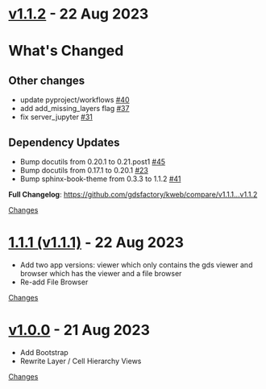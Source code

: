 <a name="v1.1.2"></a>
# [v1.1.2](https://github.com/gdsfactory/kweb/releases/tag/v1.1.2) - 22 Aug 2023

# What's Changed

## Other changes

- update pyproject/workflows [#40](https://github.com/gdsfactory/kweb/pull/40)
- add add_missing_layers flag [#37](https://github.com/gdsfactory/kweb/pull/37)
- fix server_jupyter [#31](https://github.com/gdsfactory/kweb/pull/31)

## Dependency Updates

- Bump docutils from 0.20.1 to 0.21.post1 [#45](https://github.com/gdsfactory/kweb/pull/45)
- Bump docutils from 0.17.1 to 0.20.1 [#23](https://github.com/gdsfactory/kweb/pull/23)
- Bump sphinx-book-theme from 0.3.3 to 1.1.2 [#41](https://github.com/gdsfactory/kweb/pull/41)

**Full Changelog**: https://github.com/gdsfactory/kweb/compare/v1.1.1...v1.1.2


[Changes][v1.1.2]


<a name="v1.1.1"></a>
# [1.1.1 (v1.1.1)](https://github.com/gdsfactory/kweb/releases/tag/v1.1.1) - 22 Aug 2023

* Add two app versions: viewer which only contains the gds viewer and browser which has the viewer and a file browser
* Re-add File Browser

[Changes][v1.1.1]


<a name="v1.0.0"></a>
# [v1.0.0](https://github.com/gdsfactory/kweb/releases/tag/v1.0.0) - 21 Aug 2023

* Add Bootstrap
* Rewrite Layer / Cell Hierarchy Views

[Changes][v1.0.0]


[v1.1.2]: https://github.com/gdsfactory/kweb/compare/v1.1.1...v1.1.2
[v1.1.1]: https://github.com/gdsfactory/kweb/compare/v1.0.0...v1.1.1
[v1.0.0]: https://github.com/gdsfactory/kweb/tree/v1.0.0

<!-- Generated by https://github.com/rhysd/changelog-from-release v3.7.2 -->
